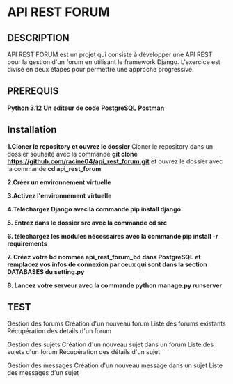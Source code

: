# API REST FORUM

## DESCRIPTION
API REST FORUM est un projet qui consiste à développer une API REST pour la gestion d'un forum en utilisant le framework Django.
 L'exercice est divisé en deux étapes pour permettre une approche progressive.

 ## PREREQUIS
 
 **Python 3.12**
 **Un editeur de code**
  **PostgreSQL**
  **Postman**

 ## Installation
**1.Cloner le repository et ouvrez le dossier**
Cloner le repository dans un dossier souhaité avec la commande **git clone https://github.com/racine04/api_rest_forum.git** et ouvrez le dossier avec la commande **cd api_rest_forum**

**2.Créer un environnement virtuelle**

**3.Activez l'environnement virtuelle**

**4.Telechargez Django avec la commande pip install django**

**5. Entrez dans le dossier src avec la commande cd src**

**6. télechargez les modules nécessaires avec la commande pip install -r requirements**

**7. Créez votre bd nommée api_rest_forum_bd dans PostgreSQL et remplacez vos infos de connexion par ceux qui sont dans la section DATABASES du setting.py**

**8. Lancez votre serveur avec la commande python manage.py runserver**


## TEST

Gestion des forums
 Création d'un nouveau forum
 Liste des forums existants
 Récupération des détails d'un forum

 Gestion des sujets
  Création d'un nouveau sujet dans un forum
  Liste des sujets d'un forum
  Récupération des détails d'un sujet
  
 Gestion des messages
  Création d'un nouveau message dans un sujet
  Liste des messages d'un sujet





 

